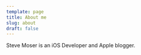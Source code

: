 ```yaml
---
template: page
title: About me
slug: about
draft: false
---
```

Steve Moser is an iOS Developer and Apple blogger.
